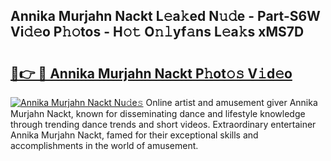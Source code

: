 ## Annika Murjahn Nackt L𝚎a𝚔ed N𝚞𝚍e - Part-S6W Vi𝚍𝚎o P𝚑𝚘tos - H𝚘𝚝 O𝚗𝚕yf𝚊ns L𝚎a𝚔s xMS7D

# <h2><a href="http://kf55v8q.oniu.top/?m=Annika+Murjahn+Nackt">🔗👉 🔴 Annika Murjahn Nackt P𝚑ot𝚘𝚜 V𝚒d𝚎o</a></h2>

[![Annika Murjahn Nackt Nu𝚍e𝚜](https://i.imgur.com/0qMVB7G.gif)](http://kf55v8q.oniu.top/?m=Annika+Murjahn+Nackt)
Online artist and amusement giver Annika Murjahn Nackt, known for disseminating dance and lifestyle knowledge through trending dance trends and short videos. Extraordinary entertainer Annika Murjahn Nackt, famed for their exceptional skills and accomplishments in the world of amusement.  
